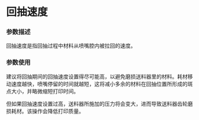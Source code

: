 回抽速度
====
### **参数描述**
回抽速度是指回抽过程中材料从喷嘴腔内被拉回的速度。

### **参数使用**
建议将回抽期间的回抽速度设置得尽可能高，以避免磨损送料器里的材料。耗材移动速度越快，喷嘴停留的时间就越短，这将减小多余的材料在回抽位置所形成的斑点大小，并略微缩短打印时间。

但如果回抽速度设置过高，送料器所施加的压力将会变大，进而导致送料器齿轮磨损耗材。该操作会降低打印质量。